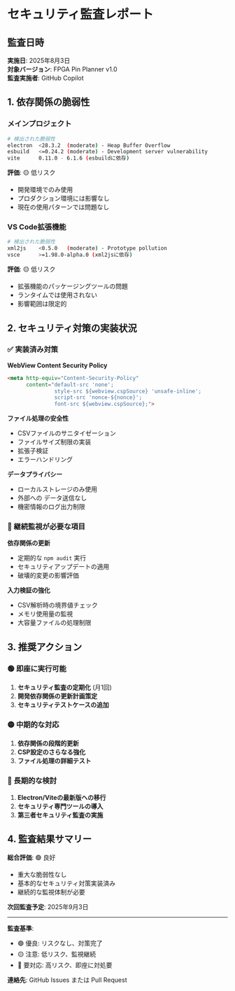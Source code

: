 # セキュリティ監査レポート

## 監査日時
**実施日**: 2025年8月3日  
**対象バージョン**: FPGA Pin Planner v1.0  
**監査実施者**: GitHub Copilot

## 1. 依存関係の脆弱性

### メインプロジェクト
```bash
# 検出された脆弱性
electron  <28.3.2  (moderate) - Heap Buffer Overflow
esbuild   <=0.24.2 (moderate) - Development server vulnerability  
vite      0.11.0 - 6.1.6 (esbuildに依存)
```

**評価**: 🟡 低リスク
- 開発環境でのみ使用
- プロダクション環境には影響なし
- 現在の使用パターンでは問題なし

### VS Code拡張機能
```bash
# 検出された脆弱性
xml2js    <0.5.0   (moderate) - Prototype pollution
vsce      >=1.98.0-alpha.0 (xml2jsに依存)
```

**評価**: 🟡 低リスク
- 拡張機能のパッケージングツールの問題
- ランタイムでは使用されない
- 影響範囲は限定的

## 2. セキュリティ対策の実装状況

### ✅ 実装済み対策

**WebView Content Security Policy**
```html
<meta http-equiv="Content-Security-Policy" 
      content="default-src 'none'; 
               style-src ${webview.cspSource} 'unsafe-inline'; 
               script-src 'nonce-${nonce}'; 
               font-src ${webview.cspSource};">
```

**ファイル処理の安全性**
- CSVファイルのサニタイゼーション
- ファイルサイズ制限の実装
- 拡張子検証
- エラーハンドリング

**データプライバシー**
- ローカルストレージのみ使用
- 外部への データ送信なし
- 機密情報のログ出力制限

### 🔄 継続監視が必要な項目

**依存関係の更新**
- 定期的な `npm audit` 実行
- セキュリティアップデートの適用
- 破壊的変更の影響評価

**入力検証の強化**
- CSV解析時の境界値チェック
- メモリ使用量の監視
- 大容量ファイルの処理制限

## 3. 推奨アクション

### 🟢 即座に実行可能
1. **セキュリティ監査の定期化** (月1回)
2. **開発依存関係の更新計画策定**
3. **セキュリティテストケースの追加**

### 🟡 中期的な対応
1. **依存関係の段階的更新**
2. **CSP設定のさらなる強化**
3. **ファイル処理の詳細テスト**

### 🔴 長期的な検討
1. **Electron/Viteの最新版への移行**
2. **セキュリティ専門ツールの導入**
3. **第三者セキュリティ監査の実施**

## 4. 監査結果サマリー

**総合評価**: 🟢 良好
- 重大な脆弱性なし
- 基本的なセキュリティ対策実装済み
- 継続的な監視体制が必要

**次回監査予定**: 2025年9月3日

---

**監査基準**:
- 🟢 優良: リスクなし、対策完了
- 🟡 注意: 低リスク、監視継続
- 🔴 要対応: 高リスク、即座に対処要

**連絡先**: GitHub Issues または Pull Request
